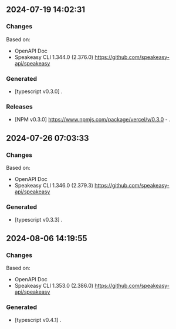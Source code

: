 

## 2024-07-19 14:02:31
### Changes
Based on:
- OpenAPI Doc  
- Speakeasy CLI 1.344.0 (2.376.0) https://github.com/speakeasy-api/speakeasy
### Generated
- [typescript v0.3.0] .
### Releases
- [NPM v0.3.0] https://www.npmjs.com/package/vercel/v/0.3.0 - .

## 2024-07-26 07:03:33
### Changes
Based on:
- OpenAPI Doc  
- Speakeasy CLI 1.346.0 (2.379.3) https://github.com/speakeasy-api/speakeasy
### Generated
- [typescript v0.3.3] .

## 2024-08-06 14:19:55
### Changes
Based on:
- OpenAPI Doc  
- Speakeasy CLI 1.353.0 (2.386.0) https://github.com/speakeasy-api/speakeasy
### Generated
- [typescript v0.4.1] .